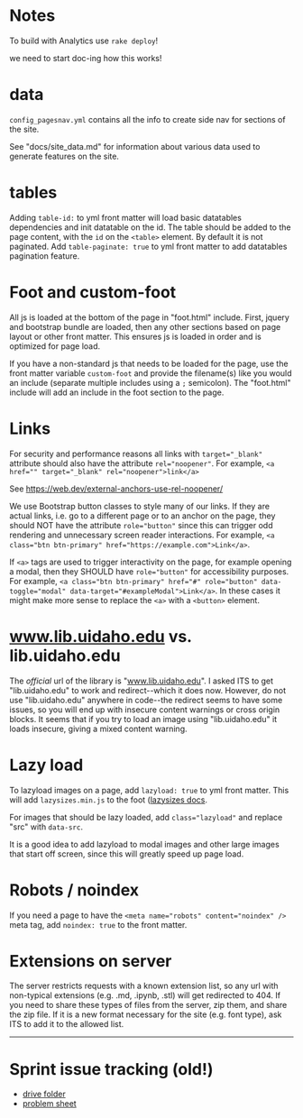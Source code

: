 # Notes

To build with Analytics use `rake deploy`!

we need to start doc-ing how this works!

# data

`config_pagesnav.yml` contains all the info to create side nav for sections of the site.

See "docs/site_data.md" for information about various data used to generate features on the site.

# tables

Adding `table-id:` to yml front matter will load basic datatables dependencies and init datatable on the id. 
The table should be added to the page content, with the `id` on the `<table>` element.
By default it is not paginated. 
Add `table-paginate: true` to yml front matter to add datatables pagination feature.

# Foot and custom-foot

All js is loaded at the bottom of the page in "foot.html" include.
First, jquery and bootstrap bundle are loaded, then any other sections based on page layout or other front matter.
This ensures js is loaded in order and is optimized for page load.

If you have a non-standard js that needs to be loaded for the page, use the front matter variable `custom-foot` and provide the filename(s) like you would an include (separate multiple includes using a `;` semicolon).
The "foot.html" include will add an include in the foot section to the page.

# Links

For security and performance reasons all links with `target="_blank"` attribute should also have the attribute `rel="noopener"`.
For example, `<a href="" target="_blank" rel="noopener">link</a>`

See https://web.dev/external-anchors-use-rel-noopener/

We use Bootstrap button classes to style many of our links. 
If they are actual links, i.e. go to a different page or to an anchor on the page, they should NOT have the attribute `role="button"` since this can trigger odd rendering and unnecessary screen reader interactions. 
For example, `<a class="btn btn-primary" href="https://example.com">Link</a>`.

If `<a>` tags are used to trigger interactivity on the page, for example opening a modal, then they SHOULD have `role="button"` for accessibility purposes. 
For example, `<a class="btn btn-primary" href="#" role="button" data-toggle="modal" data-target="#exampleModal">Link</a>`.
In these cases it might make more sense to replace the `<a>` with a `<button>` element.

# www.lib.uidaho.edu vs. lib.uidaho.edu

The *official* url of the library is "www.lib.uidaho.edu". 
I asked ITS to get "lib.uidaho.edu" to work and redirect--which it does now. 
However, do not use "lib.uidaho.edu" anywhere in code--the redirect seems to have some issues, so you will end up with insecure content warnings or cross origin blocks. 
It seems that if you try to load an image using "lib.uidaho.edu" it loads insecure, giving a mixed content warning.

# Lazy load

To lazyload images on a page, add `lazyload: true` to yml front matter. 
This will add `lazysizes.min.js` to the foot ([lazysizes docs](https://github.com/aFarkas/lazysizes). 

For images that should be lazy loaded, add `class="lazyload"` and replace "src" with `data-src`.

It is a good idea to add lazyload to modal images and other large images that start off screen, since this will greatly speed up page load.

# Robots / noindex

If you need a page to have the `<meta name="robots" content="noindex" />` meta tag, add `noindex: true` to the front matter.

# Extensions on server

The server restricts requests with a known extension list, so any url with non-typical extensions (e.g. .md, .ipynb, .stl) will get redirected to 404.
If you need to share these types of files from the server, zip them, and share the zip file. 
If it is a new format necessary for the site (e.g. font type), ask ITS to add it to the allowed list.

-----------

# Sprint issue tracking (old!)

- [drive folder](https://drive.google.com/open?id=1NTIBOM0k35Vn7QgKjK3EbGbxg3u2F3LK)
- [problem sheet](https://docs.google.com/spreadsheets/d/1YfBYW0g12v-_bgvRN9o8TwQSp_L__sEuxyHYISh_RXw/edit?usp=sharing)
